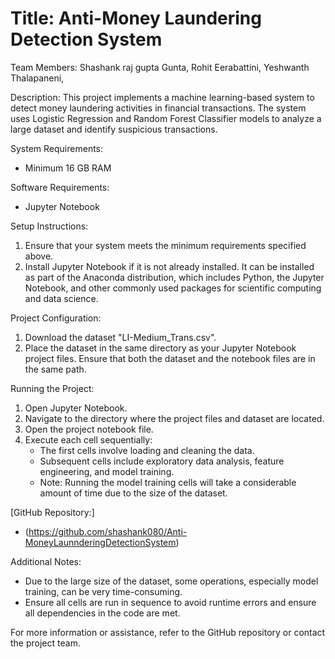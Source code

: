 <h1>Title: Anti-Money Laundering Detection System</h1>

Team Members:
Shashank raj gupta Gunta,
Rohit Eerabattini,
Yeshwanth Thalapaneni, 


Description:
This project implements a machine learning-based system to detect money laundering activities in financial transactions. The system uses Logistic Regression and Random Forest Classifier models to analyze a large dataset and identify suspicious transactions.

System Requirements:
- Minimum 16 GB RAM

Software Requirements:
- Jupyter Notebook

Setup Instructions:
1. Ensure that your system meets the minimum requirements specified above.
2. Install Jupyter Notebook if it is not already installed. It can be installed as part of the Anaconda distribution, which includes Python, the Jupyter Notebook, and other commonly used packages for scientific computing and data science.

Project Configuration:
1. Download the dataset "LI-Medium_Trans.csv".
2. Place the dataset in the same directory as your Jupyter Notebook project files. Ensure that both the dataset and the notebook files are in the same path.

Running the Project:
1. Open Jupyter Notebook.
2. Navigate to the directory where the project files and dataset are located.
3. Open the project notebook file.
4. Execute each cell sequentially:
   - The first cells involve loading and cleaning the data.
   - Subsequent cells include exploratory data analysis, feature engineering, and model training.
   - Note: Running the model training cells will take a considerable amount of time due to the size of the dataset.

[GitHub Repository:]
- (https://github.com/shashank080/Anti-MoneyLaunnderingDetectionSystem)

Additional Notes:
- Due to the large size of the dataset, some operations, especially model training, can be very time-consuming.
- Ensure all cells are run in sequence to avoid runtime errors and ensure all dependencies in the code are met.

For more information or assistance, refer to the GitHub repository or contact the project team.

